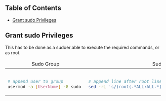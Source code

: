 ## Table of Contents
- [Grant sudo Privileges](#grant-sudo-privileges)

## Grant sudo Privileges
This has to be done as a sudoer able to execute the required commands, or as root.
<table align="center">
  <thead>
  <tr>
    <td align="center" weight: bold>Sudo Group</td><td align="center" weight: bold>Sudoers File</td>
  </tr>
      </thead>
  <tbody>
  <tr>

  <td>
      
  ```bash

  # append user to group
  usermod -a [UserName] -G sudo 
  ```
      
  </td>

  <td>
  
  ```bash

  # append line after root line
  sed -ri 's/(root(.*ALL:ALL.*))/\1\n[UserName]\2/' /etc/sudoers
  ```
  </td>
  </tr>
  </tbody>
</table>

